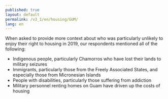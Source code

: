 ```yaml
---
published: true
layout: default
permalink: /v3_1/en/housing/GUM/
lang: en
---
```

When asked to provide more context about who was particularly unlikely to enjoy their right to housing in 2019, our respondents mentioned all of the following:  

-	Indigenous people, particularly Chamorros who have lost their lands to military seizures
-	Immigrants, particularly those from the Freely Associated States, and especially those from Micronesian Islands
-	People with disabilities, particularly those suffering from addiction
-	Military personnel renting homes on Guam have driven up the costs of housing
